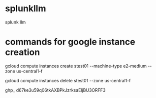 # splunkllm
splunk llm 


# commands for google instance creation

gcloud compute instances create stest01 --machine-type e2-medium --zone us-central1-f

gcloud compute instances delete stest01 --zone us-central1-f

ghp_ 
d67ke3u59q06tkAXBPkJzrksaEljBU3ORFF3

